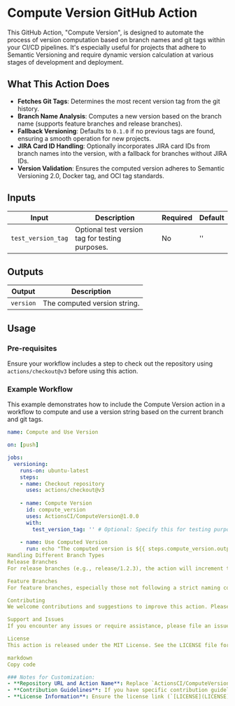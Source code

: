 # Compute Version GitHub Action

This GitHub Action, "Compute Version", is designed to automate the process of version computation based on branch names and git tags within your CI/CD pipelines. It's especially useful for projects that adhere to Semantic Versioning and require dynamic version calculation at various stages of development and deployment.

## What This Action Does

- **Fetches Git Tags**: Determines the most recent version tag from the git history.
- **Branch Name Analysis**: Computes a new version based on the branch name (supports feature branches and release branches).
- **Fallback Versioning**: Defaults to `0.1.0` if no previous tags are found, ensuring a smooth operation for new projects.
- **JIRA Card ID Handling**: Optionally incorporates JIRA card IDs from branch names into the version, with a fallback for branches without JIRA IDs.
- **Version Validation**: Ensures the computed version adheres to Semantic Versioning 2.0, Docker tag, and OCI tag standards.

## Inputs

| Input             | Description                                       | Required | Default |
|-------------------|---------------------------------------------------|----------|---------|
| `test_version_tag`| Optional test version tag for testing purposes.   | No       | ''      |

## Outputs

| Output    | Description                             |
|-----------|-----------------------------------------|
| `version` | The computed version string.            |

## Usage

### Pre-requisites

Ensure your workflow includes a step to check out the repository using `actions/checkout@v3` before using this action.

### Example Workflow

This example demonstrates how to include the Compute Version action in a workflow to compute and use a version string based on the current branch and git tags.

```yaml
name: Compute and Use Version

on: [push]

jobs:
  versioning:
    runs-on: ubuntu-latest
    steps:
    - name: Checkout repository
      uses: actions/checkout@v3
      
    - name: Compute Version
      id: compute_version
      uses: ActionsCI/ComputeVersion@1.0.0
      with:
        test_version_tag: '' # Optional: Specify this for testing purposes
        
    - name: Use Computed Version
      run: echo "The computed version is ${{ steps.compute_version.outputs.version }}"
Handling Different Branch Types
Release Branches
For release branches (e.g., release/1.2.3), the action will increment the patch version by default.

Feature Branches
For feature branches, especially those not following a strict naming convention, the action will generate a version string incorporating the short SHA commit hash to ensure uniqueness.

Contributing
We welcome contributions and suggestions to improve this action. Please follow the contributing guidelines in the repository.

Support and Issues
If you encounter any issues or require assistance, please file an issue on the GitHub repository issue tracker.

License
This action is released under the MIT License. See the LICENSE file for more details.

markdown
Copy code

### Notes for Customization:
- **Repository URL and Action Name**: Replace `ActionsCI/ComputeVersion@main` with the actual GitHub path to your action if it differs.
- **Contribution Guidelines**: If you have specific contribution guidelines, mention them or link to the file in the repository.
- **License Information**: Ensure the license link (`[LICENSE](LICENSE)`) points to the correct license file in your repository.
